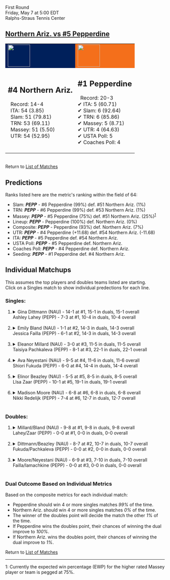 First Round  
Friday, May 7 at 5:00 EDT  
Ralphs-Straus Tennis Center  
## [Northern Ariz. vs #5 Pepperdine](https://www.ncaa.com/game/5833655)  

<table><tr style="background-color: #d9d9d9 !important"><td style="background-color: #00205B !important"><img src="https://www.ncaa.com/sites/default/files/images/logos/schools/n/northern-ariz.70.png" width="70" height="70" /></td><td style="background-color: #F46F1B !important"><img src="https://www.ncaa.com/sites/default/files/images/logos/schools/p/pepperdine.70.png" width="70" height="70" /></td></tr><tr>
<td>  

<h2>#4 Northern Ariz.</h2>  
&nbsp; Record: 14-4<br>  
&nbsp; ITA: 54 (3.85)<br>  
&nbsp; Slam: 51 (79.81)<br>  
&nbsp; TRN: 53 (69.11)<br>  
&nbsp; Massey: 51 (5.50)<br>  
&nbsp; UTR: 54 (52.95)<br>  
<br>  

</td>
<td>  

<h2>#1 Pepperdine</h2>  
&nbsp; Record: 20-3<br>  
&#10004; ITA: 5 (60.71)<br>  
&#10004; Slam: 6 (92.64)<br>  
&#10004; TRN: 6 (85.86)<br>  
&#10004; Massey: 5 (8.71)<br>  
&#10004; UTR: 4 (64.63)<br>  
&#10004; USTA Poll: 5<br>  
&#10004; Coaches Poll: 4<br>  
<br>  

</td>
</tr></table>  


<br>Return to [List of Matches](../index.md)  

## Predictions  

Ranks listed here are the metric's ranking within the field of 64:  
- Slam: ***PEPP*** - #6 Pepperdine (99%) def. #51 Northern Ariz. (1%)  
- TRN: ***PEPP*** - #6 Pepperdine (99%) def. #53 Northern Ariz. (1%)  
- Massey: ***PEPP*** - #5 Pepperdine (75%) def. #51 Northern Ariz. (25%)<sup>[1](#footnote1)</sup>  
- Lineup: ***PEPP*** - Pepperdine (100%) def. Northern Ariz. (0%)  
- Composite: ***PEPP*** - Pepperdine (93%) def. Northern Ariz. (7%)  
- UTR: ***PEPP*** - #4 Pepperdine (+11.68) def. #54 Northern Ariz. (-11.68)  
- ITA: ***PEPP*** - #5 Pepperdine def. #54 Northern Ariz.  
- USTA Poll: ***PEPP*** - #5 Pepperdine def. Northern Ariz.  
- Coaches Poll: ***PEPP*** - #4 Pepperdine def. Northern Ariz.  
- Seeding: ***PEPP*** - #1 Pepperdine def. #4 Northern Ariz.  

## Individual Matchups  
This assumes the top players and doubles teams listed are starting.  
Click on a Singles match to show individual predections for each line.  

### Singles:  

<ol>
<li><details>
<summary markdown="span">Gina Dittmann (NAU) - 14-1 at #1, 15-1 in duals, 15-1 overall<br>Ashley Lahey (PEPP) - 7-3 at #1, 10-4 in duals, 10-4 overall</summary>
<h4>Predictions</h4><ul>
<li>Slam: <b><i>PEPP</i></b> - Lahey (87%) def. Dittmann (13%)</li>  
<li>TRN: <b><i>PEPP</i></b> - Lahey (92%) def. Dittmann (8%)</li>  
<li>Massey: <b><i>PEPP</i></b> - Lahey (75%) def. Dittmann (25%)<sup><a href="#footnote1">1</a></sup></li>  
<li>UTR: <b><i>PEPP</i></b> - Lahey (92%) def. Dittmann (8%)</li>  
<li>Composite: <b><i>PEPP</i></b> - Lahey (87%) def. Dittmann (13%)</li>  
<li>ITA: <b><i>PEPP</i></b> - Lahey (7.80) def. Dittmann (4.32)</li>  
</ul>
</details>&nbsp;</li>
<li><details>
<summary markdown="span">Emily Bland (NAU) - 1-1 at #2, 14-3 in duals, 14-3 overall<br>Jessica Failla (PEPP) - 6-1 at #2, 14-3 in duals, 14-3 overall</summary>
<h4>Predictions</h4><ul>
<li>Slam: <b><i>PEPP</i></b> - Failla (99%) def. Bland (1%)</li>  
<li>TRN: <b><i>PEPP</i></b> - Failla (99%) def. Bland (1%)</li>  
<li>Massey: <b><i>PEPP</i></b> - Failla (75%) def. Bland (25%)<sup><a href="#footnote1">1</a></sup></li>  
<li>UTR: <b><i>PEPP</i></b> - Failla (97%) def. Bland (3%)</li>  
<li>Composite: <b><i>PEPP</i></b> - Failla (93%) def. Bland (7%)</li>  
<li>ITA: <b><i>PEPP</i></b> - Failla (23.38) def. Bland (2.75)</li>  
</ul>
</details>&nbsp;</li>
<li><details>
<summary markdown="span">Eleanor Millard (NAU) - 3-0 at #3, 11-5 in duals, 11-5 overall<br>Taisiya Pachkaleva (PEPP) - 8-1 at #3, 22-1 in duals, 22-1 overall</summary>
<h4>Predictions</h4><ul>
<li>Slam: <b><i>PEPP</i></b> - Pachkaleva (98%) def. Millard (2%)</li>  
<li>TRN: <b><i>PEPP</i></b> - Pachkaleva (99%) def. Millard (1%)</li>  
<li>Massey: <b><i>PEPP</i></b> - Pachkaleva (75%) def. Millard (25%)<sup><a href="#footnote1">1</a></sup></li>  
<li>UTR: <b><i>PEPP</i></b> - Pachkaleva (98%) def. Millard (2%)</li>  
<li>Composite: <b><i>PEPP</i></b> - Pachkaleva (93%) def. Millard (7%)</li>  
<li>ITA: <b><i>PEPP</i></b> - Pachkaleva (6.37) def. Millard (2.21)</li>  
</ul>
</details>&nbsp;</li>
<li><details>
<summary markdown="span">Ava Neyestani (NAU) - 9-5 at #4, 11-6 in duals, 11-6 overall<br>Shiori Fukuda (PEPP) - 6-0 at #4, 14-4 in duals, 14-4 overall</summary>
<h4>Predictions</h4><ul>
<li>Slam: <b><i>PEPP</i></b> - Fukuda (99%) def. Neyestani (1%)</li>  
<li>TRN: <b><i>PEPP</i></b> - Fukuda (99%) def. Neyestani (1%)</li>  
<li>Massey: <b><i>PEPP</i></b> - Fukuda (75%) def. Neyestani (25%)<sup><a href="#footnote1">1</a></sup></li>  
<li>UTR: <b><i>PEPP</i></b> - Fukuda (98%) def. Neyestani (2%)</li>  
<li>Composite: <b><i>PEPP</i></b> - Fukuda (93%) def. Neyestani (7%)</li>  
<li>ITA: <b><i>PEPP</i></b> - Fukuda (4.88) def. Neyestani (1.91)</li>  
</ul>
</details>&nbsp;</li>
<li><details>
<summary markdown="span">Elinor Beazley (NAU) - 5-5 at #5, 8-5 in duals, 8-5 overall<br>LIsa Zaar (PEPP) - 10-1 at #5, 19-1 in duals, 19-1 overall</summary>
<h4>Predictions</h4><ul>
<li>Slam: <b><i>PEPP</i></b> - Zaar (99%) def. Beazley (1%)</li>  
<li>TRN: <b><i>PEPP</i></b> - Zaar (99%) def. Beazley (1%)</li>  
<li>Massey: <b><i>PEPP</i></b> - Zaar (75%) def. Beazley (25%)<sup><a href="#footnote1">1</a></sup></li>  
<li>UTR: <b><i>PEPP</i></b> - Zaar (98%) def. Beazley (2%)</li>  
<li>Composite: <b><i>PEPP</i></b> - Zaar (93%) def. Beazley (7%)</li>  
<li>ITA: <b><i>PEPP</i></b> - Zaar (4.47) def. Beazley (2.10)</li>  
</ul>
</details>&nbsp;</li>
<li><details>
<summary markdown="span">Madison Moore (NAU) - 6-8 at #6, 6-8 in duals, 6-8 overall<br>Nikki Redelijk (PEPP) - 7-4 at #6, 12-7 in duals, 12-7 overall</summary>
<h4>Predictions</h4><ul>
<li>Slam: <b><i>PEPP</i></b> - Redelijk (99%) def. Moore (1%)</li>  
<li>TRN: <b><i>PEPP</i></b> - Redelijk (99%) def. Moore (1%)</li>  
<li>Massey: <b><i>PEPP</i></b> - Redelijk (75%) def. Moore (25%)<sup><a href="#footnote1">1</a></sup></li>  
<li>UTR: <b><i>PEPP</i></b> - Redelijk (99%) def. Moore (1%)</li>  
<li>Composite: <b><i>PEPP</i></b> - Redelijk (93%) def. Moore (7%)</li>  
<li>ITA: <b><i>PEPP</i></b> - Redelijk (1.87) def. Moore (1.46)</li>  
</ul>
</details>&nbsp;</li>
</ol>

### Doubles:  

<ol>
<li><details>
<summary markdown="span">Millard/Bland (NAU) - 9-8 at #1, 9-8 in duals, 9-8 overall<br>Lahey/Zaar (PEPP) - 0-0 at #1, 0-0 in duals, 0-0 overall</summary>
<br>Sorry, we don't have any metrics for this match
</details>&nbsp;</li>
<li><details>
<summary markdown="span">Dittmann/Beazley (NAU) - 8-7 at #2, 10-7 in duals, 10-7 overall<br>Fukuda/Pachkaleva (PEPP) - 0-0 at #2, 0-0 in duals, 0-0 overall</summary>
<br>Sorry, we don't have any metrics for this match
</details>&nbsp;</li>
<li><details>
<summary markdown="span">Moore/Neyestani (NAU) - 6-9 at #3, 7-10 in duals, 7-10 overall<br>Failla/Iamachkine (PEPP) - 0-0 at #3, 0-0 in duals, 0-0 overall</summary>
<br>Sorry, we don't have any metrics for this match
</details>&nbsp;</li>
</ol>

### Dual Outcome Based on Individual Metrics  
  
Based on the composite metrics for each individual match:  
- Pepperdine should win 4 or more singles matches _99%_ of the time.  
- Northern Ariz. should win 4 or more singles matches _0%_ of the time.  
- The winner of the doubles point will decide the match the other _1%_ of the time.  
- If Pepperdine wins the doubles point, their chances of winning the dual improve to _100%_.  
- If Northern Ariz. wins the doubles point, their chances of winning the dual improve to _1%_.  
  
Return to [List of Matches](../index.md)  
  
------
<a name="footnote1">1</a>: Currently the expected win percentage (EWP) for the higher rated Massey player or team is pegged at 75%.
